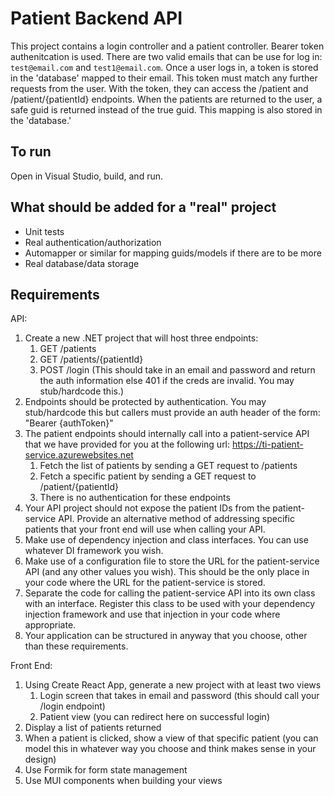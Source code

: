 # Patient Backend API

This project contains a login controller and a patient controller. Bearer token authenitcation is used. There are two valid emails that can be use for log in:
`test@email.com` and `test1@email.com`. Once a user logs in, a token is stored in the 'database' mapped to their email. This token must match any further requests 
from the user. With the token, they can access the /patient and /patient/{patientId} endpoints. When the patients are returned to the user, a safe guid is
returned instead of the true guid. This mapping is also stored in the 'database.' 

## To run
Open in Visual Studio, build, and run.

## What should be added for a "real" project

 * Unit tests
 * Real authentication/authorization
 * Automapper or similar for mapping guids/models if there are to be more
 * Real database/data storage

## Requirements

API:
1. Create a new .NET project that will host three endpoints:
   1. GET /patients
   2. GET /patients/{patientId}
   3. POST /login (This should take in an email and password and return the auth information else 401 if the creds are invalid. You may stub/hardcode this.)
2. Endpoints should be protected by authentication. You may stub/hardcode this but callers must provide an auth header of the form: "Bearer {authToken}"
3. The patient endpoints should internally call into a patient-service API that we have provided for you at the following url: https://ti-patient-service.azurewebsites.net
   1. Fetch the list of patients by sending a GET request to /patients
   2. Fetch a specific patient by sending a GET request to /patient/{patientId}
   3. There is no authentication for these endpoints
4. Your API project should not expose the patient IDs from the patient-service API. Provide an alternative method of addressing specific patients that your front end will use when calling your API.
5. Make use of dependency injection and class interfaces. You can use whatever DI framework you wish.
6. Make use of a configuration file to store the URL for the patient-service API (and any other values you wish). This should be the only place in your code where the URL for the patient-service is stored.
7. Separate the code for calling the patient-service API into its own class with an interface. Register this class to be used with your dependency injection framework and use that injection in your code where appropriate.
8. Your application can be structured in anyway that you choose, other than these requirements.  


Front End:
1. Using Create React App, generate a new project with at least two views
   1. Login screen that takes in email and password (this should call your /login endpoint)
   2. Patient view (you can redirect here on successful login)
2. Display a list of patients returned
3. When a patient is clicked, show a view of that specific patient (you can model this in whatever way you choose and think makes sense in your design)
4. Use Formik for form state management
5. Use MUI components when building your views

